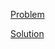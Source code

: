 [Problem](https://leetcode.com/problems/implement-queue-using-stacks)

[Solution](https://leetcode.com/problems/implement-queue-using-stacks/solutions/3309194/232-implement-queue-using-stacks-simple-solution)
